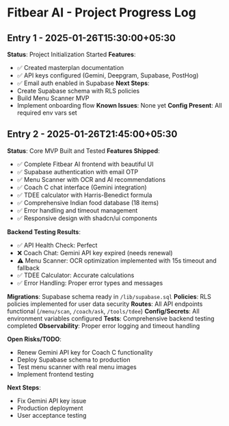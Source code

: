 # Fitbear AI - Project Progress Log

## Entry 1 - 2025-01-26T15:30:00+05:30
**Status**: Project Initialization Started
**Features**: 
- ✅ Created masterplan documentation
- ✅ API keys configured (Gemini, Deepgram, Supabase, PostHog)
- ✅ Email auth enabled in Supabase
**Next Steps**: 
- Create Supabase schema with RLS policies
- Build Menu Scanner MVP
- Implement onboarding flow
**Known Issues**: None yet
**Config Present**: All required env vars set

## Entry 2 - 2025-01-26T21:45:00+05:30
**Status**: Core MVP Built and Tested
**Features Shipped**: 
- ✅ Complete Fitbear AI frontend with beautiful UI
- ✅ Supabase authentication with email OTP
- ✅ Menu Scanner with OCR and AI recommendations
- ✅ Coach C chat interface (Gemini integration)
- ✅ TDEE calculator with Harris-Benedict formula
- ✅ Comprehensive Indian food database (18 items)
- ✅ Error handling and timeout management
- ✅ Responsive design with shadcn/ui components

**Backend Testing Results**:
- ✅ API Health Check: Perfect
- ❌ Coach Chat: Gemini API key expired (needs renewal)
- ⚠️ Menu Scanner: OCR optimization implemented with 15s timeout and fallback
- ✅ TDEE Calculator: Accurate calculations
- ✅ Error Handling: Proper error types and messages

**Migrations**: Supabase schema ready in `/lib/supabase.sql`
**Policies**: RLS policies implemented for user data security
**Routes**: All API endpoints functional (`/menu/scan`, `/coach/ask`, `/tools/tdee`)
**Config/Secrets**: All environment variables configured
**Tests**: Comprehensive backend testing completed
**Observability**: Proper error logging and timeout handling

**Open Risks/TODO**:
- Renew Gemini API key for Coach C functionality
- Deploy Supabase schema to production
- Test menu scanner with real menu images
- Implement frontend testing

**Next Steps**: 
- Fix Gemini API key issue
- Production deployment
- User acceptance testing